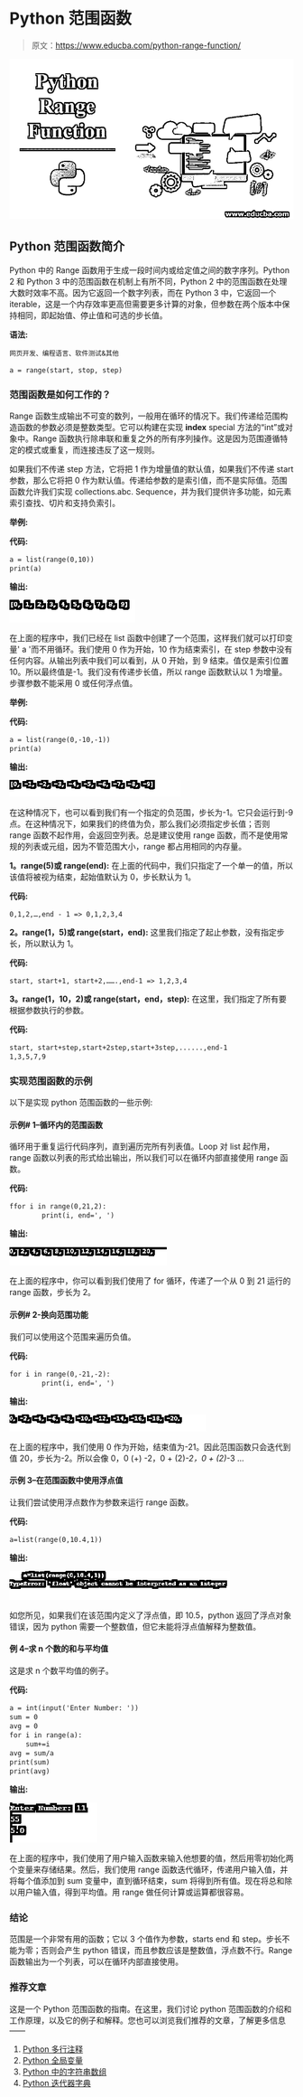 # Python 范围函数

> 原文：<https://www.educba.com/python-range-function/>

![If Condition in Python](img/842fced7aec779d4945677f4ccf8abd1.png)



## Python 范围函数简介

Python 中的 Range 函数用于生成一段时间内或给定值之间的数字序列。Python 2 和 Python 3 中的范围函数在机制上有所不同，Python 2 中的范围函数在处理大数时效率不高。因为它返回一个数字列表，而在 Python 3 中，它返回一个 iterable，这是一个内存效率更高但需要更多计算的对象，但参数在两个版本中保持相同，即起始值、停止值和可选的步长值。

**语法:**

<small>网页开发、编程语言、软件测试&其他</small>

```
a = range(start, stop, step)
```

### 范围函数是如何工作的？

Range 函数生成输出不可变的数列，一般用在循环的情况下。我们传递给范围构造函数的参数必须是整数类型。它可以构建在实现 __index__ special 方法的“int”或对象中。Range 函数执行除串联和重复之外的所有序列操作。这是因为范围遵循特定的模式或重复，而连接违反了这一规则。

如果我们不传递 step 方法，它将把 1 作为增量值的默认值，如果我们不传递 start 参数，那么它将把 0 作为默认值。传递给参数的是索引值，而不是实际值。范围函数允许我们实现 collections.abc. Sequence，并为我们提供许多功能，如元素索引查找、切片和支持负索引。

**举例:**

**代码:**

```
a = list(range(0,10))
print(a)
```

**输出:**

![Python Range Function eg1](img/6abf2b1528a589b398a305e2591d0970.png)



在上面的程序中，我们已经在 list 函数中创建了一个范围，这样我们就可以打印变量' a '而不用循环。我们使用 0 作为开始，10 作为结束索引，在 step 参数中没有任何内容。从输出列表中我们可以看到，从 0 开始，到 9 结束。值仅是索引位置 10。所以最终值是-1。我们没有传递步长值，所以 range 函数默认以 1 为增量。步骤参数不能采用 0 或任何浮点值。

**举例:**

**代码:**

```
a = list(range(0,-10,-1))
print(a)
```

**输出:**

![Python Range Function eg2](img/c998d230870a2fdfc14575eace7c44b0.png)



在这种情况下，也可以看到我们有一个指定的负范围，步长为-1。它只会运行到-9 点。在这种情况下，如果我们的终值为负，那么我们必须指定步长值；否则 range 函数不起作用，会返回空列表。总是建议使用 range 函数，而不是使用常规的列表或元组，因为不管范围大小，range 都占用相同的内存量。

**1。range(5)或 range(end):** 在上面的代码中，我们只指定了一个单一的值，所以该值将被视为结束，起始值默认为 0，步长默认为 1。

**代码:**

```
0,1,2,…,end - 1 => 0,1,2,3,4
```

**2。range(1，5)或 range(start，end):** 这里我们指定了起止参数，没有指定步长，所以默认为 1。

**代码:**

```
start, start+1, start+2,…….,end-1 => 1,2,3,4
```

**3。range(1，10，2)或 range(start，end，step):** 在这里，我们指定了所有要根据参数执行的参数。

**代码:**

```
start, start+step,start+2step,start+3step,......,end-1
1,3,5,7,9
```

### 实现范围函数的示例

以下是实现 python 范围函数的一些示例:

#### 示例# 1–循环内的范围函数

循环用于重复运行代码序列，直到遍历完所有列表值。Loop 对 list 起作用，range 函数以列表的形式给出输出，所以我们可以在循环内部直接使用 range 函数。

**代码:**

```
ffor i in range(0,21,2):
    	print(i, end=', ')
```

**输出:**

![Python Range Function eg1](img/d082eb8ec82b4158cf8f6bcb423d357f.png)



在上面的程序中，你可以看到我们使用了 for 循环，传递了一个从 0 到 21 运行的 range 函数，步长为 2。

#### 示例# 2-**换向范围功能**

我们可以使用这个范围来遍历负值。

**代码:**

```
for i in range(0,-21,-2):
    	print(i, end=', ')
```

**输出:**

![Python Range Function eg2](img/a502ce2777ba53bedb7a9998162885fe.png)



在上面的程序中，我们使用 0 作为开始，结束值为-21。因此范围函数只会迭代到值 20，步长为-2。所以会像 0，0 (+) -2，0 + (2)*-2，0 + (2)*-3 …

#### 示例 3–在范围函数中使用浮点值

让我们尝试使用浮点数作为参数来运行 range 函数。

**代码:**

```
a=list(range(0,10.4,1))
```

**输出:**

![eg3](img/bf2ab58c8063ef97063d9e0da78429f5.png)



如您所见，如果我们在该范围内定义了浮点值，即 10.5，python 返回了浮点对象错误，因为 python 需要一个整数值，但它未能将浮点值解释为整数值。

#### 例 4–求 n 个数的和与平均值

这是求 n 个数平均值的例子。

**代码:**

```
a = int(input('Enter Number: '))
sum = 0
avg = 0
for i in range(a):
    sum+=i
avg = sum/a
print(sum)
print(avg)
```

**输出:**

![eg4](img/3b4c34a5c8b45dace85af8d98b87d801.png)



在上面的程序中，我们使用了用户输入函数来输入他想要的值，然后用零初始化两个变量来存储结果。然后，我们使用 range 函数迭代循环，传递用户输入值，并将每个值添加到 sum 变量中，直到循环结束，sum 将得到所有值。现在将总和除以用户输入值，得到平均值。用 range 做任何计算或运算都很容易。

### 结论

范围是一个非常有用的函数；它以 3 个值作为参数，starts end 和 step。步长不能为零；否则会产生 python 错误，而且参数应该是整数值，浮点数不行。Range 函数输出为一个列表，可以在循环内部直接使用。

### 推荐文章

这是一个 Python 范围函数的指南。在这里，我们讨论 python 范围函数的介绍和工作原理，以及它的例子和解释。您也可以浏览我们推荐的文章，了解更多信息——

1.  [Python 多行注释](https://www.educba.com/python-multiline-comment/)
2.  [Python 全局变量](https://www.educba.com/python-global-variable/)
3.  [Python 中的字符串数组](https://www.educba.com/string-array-in-python/)
4.  [Python 迭代器字典](https://www.educba.com/python-iterator-dictionary/)





